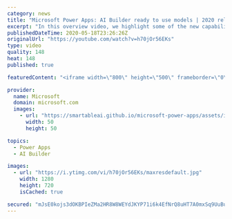 ```yaml
---
category: news
title: "Microsoft Power Apps: AI Builder ready to use models | 2020 release wave 1 overview"
excerpt: "In this overview video, we highlight some of the new capabilities included in the latest update to Microsoft Power Apps, AI Builder ready to use models.     Here are the capabilities covered:   • Entity extraction helps you by identifying and extracting people, dates, places, locations, etc. from text"
publishedDateTime: 2020-05-18T23:26:26Z
originalUrl: "https://youtube.com/watch?v=h70jOr56EKs"
type: video
quality: 148
heat: 148
published: true

featuredContent: "<iframe width=\"800\" height=\"500\" frameborder=\"0\" src=\"https://www.youtube.com/embed/h70jOr56EKs\" allow=\"accelerometer; autoplay; encrypted-media; gyroscope; picture-in-picture\" allowfullscreen></iframe>"

provider:
  name: Microsoft
  domain: microsoft.com
  images:
    - url: "https://smartableai.github.io/microsoft-power-apps/assets/images/organizations/microsoft.com-50x50.jpg"
      width: 50
      height: 50

topics:
  - Power Apps
  - AI Builder

images:
  - url: "https://i.ytimg.com/vi/h70jOr56EKs/maxresdefault.jpg"
    width: 1280
    height: 720
    isCached: true

secured: "mJsE0kojs3dOKBPIeZMa2HR8W8WEYdJKYP71i6k4EfNrQ8uHT7A0mxSq9UuBulDn/NFFKvvMfUskX9lrx6LtYY3BgPWM4MCA9jE09JikJKa5B85T6EIVCtQvWxIEArfOpTRlD17ijaL4RLeC75ald7Iukptvnx6KWzpAXqglXLneahyVg2FiM8lLxCABp0FMiICmrOrFRSs58GJ5UCFdsHIWdPMJZAqCXIYHlz5is2X9w0zu0W9AFZ1bUVeXkDFUCrnzfIi1g16vxJ46taKODXtC8iL5PWpS1xryMfPqnVqKMONjktceIk8mCyanFjENZ0kF1zM+hksHGTWN4ASaKYMm3PVnnpdDVc4/TcqQjaHvbFqtfxwjJo2cgYcWtHc4kplvpoPrKqV6ck85wfLnTti+8zyBT39H3AcSSuX90KlhxZDEbwR2qsH+/KNdxZgK;pKK9Jlqb7f9891oYEx+Cuw=="
---
```



